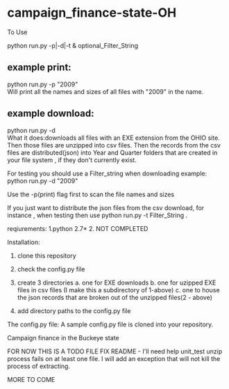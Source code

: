 campaign_finance-state-OH
=========================

To Use 

python run.py -p<print list>|-d<download>|-t<transform> & optional_Filter_String

example print:<br>
-------------------
python run.py -p "2009" <br>
Will print all the names and sizes of all files with "2009" in the name.<br>


example download:<br>
----------------
python run.py -d  <br>
What it does:downloads all files with an EXE extension from the OHIO site. Then those files are unzipped into csv files. Then the records from the csv files are distributed(json) into Year and Quarter folders that are created in your file system , if they don't currently exist.<br>

For testing you should use a Filter_string when downloading
example: python run.py -d "2009"

Use the -p(print) flag first to scan the file names and sizes

If you just want to distribute the json files from the csv download, for instance , when testing then use
python run.py -t Filter_String 
.<br>

reqiurements:
1.python 2.7*
2. NOT COMPLETED

Installation:
1. clone this repository
2. check the config.py file
3. create 3 directories
    a. one for EXE downloads
    b. one for uzipped EXE files in csv files (I make this a subdirectory of 1-above)
    c. one to house the json records that are broken out of the unzipped files(2 - above)

2. add directory paths to the config.py file



The config.py file:
  A sample config.py file is cloned into your repository. 



Campaign finance in the Buckeye state

FOR NOW THIS IS A TODO FILE 
FIX README - I'll need help
unit_test
unzip process fails on at least one file. I will add an exception that will not kill the process of extracting.


MORE TO COME



